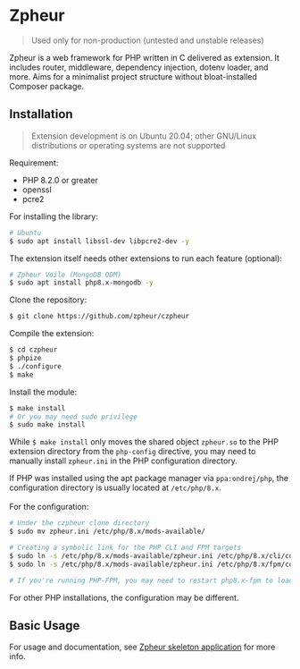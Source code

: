# Zpheur
> Used only for non-production (untested and unstable releases)
 
Zpheur is a web framework for PHP written in C delivered as extension. It includes router, middleware, dependency injection, dotenv loader, and more. Aims for a minimalist project structure without bloat-installed Composer package.

## Installation
> Extension development is on Ubuntu 20.04; other GNU/Linux distributions or operating systems are not supported

Requirement:
- PHP 8.2.0 or greater
- openssl
- pcre2

For installing the library:
```bash
# Ubuntu
$ sudo apt install libssl-dev libpcre2-dev -y
```
The extension itself needs other extensions to run each feature (optional):
```bash
# Zpheur Voile (MongoDB ODM)
$ sudo apt install php8.x-mongodb -y
```
Clone the repository:
```bash
$ git clone https://github.com/zpheur/czpheur
```
Compile the extension:
```bash
$ cd czpheur
$ phpize
$ ./configure
$ make
```
Install the module:
```bash
$ make install
# Or you may need sudo privilege
$ sudo make install
```
While ```$ make install``` only moves the shared object ```zpheur.so``` to the PHP extension directory from the ```php-config``` directive, you may need to manually install ```zpheur.ini``` in the PHP configuration directory.

If PHP was installed using the apt package manager via ```ppa:ondrej/php```, the configuration directory is usually located at ```/etc/php/8.x```.\
\
For the configuration:
```bash
# Under the czpheur clone directory
$ sudo mv zpheur.ini /etc/php/8.x/mods-available/

# Creating a symbolic link for the PHP CLI and FPM targets
$ sudo ln -s /etc/php/8.x/mods-available/zpheur.ini /etc/php/8.x/cli/conf.d/22-zpheur.ini
$ sudo ln -s /etc/php/8.x/mods-available/zpheur.ini /etc/php/8.x/fpm/conf.d/22-zpheur.ini

# If you're running PHP-FPM, you may need to restart php8.x-fpm to load the extension
```
For other PHP installations, the configuration may be different.
## Basic Usage
For usage and documentation, see [Zpheur skeleton application](https://github.com/onecthree/zpheur) for more info.